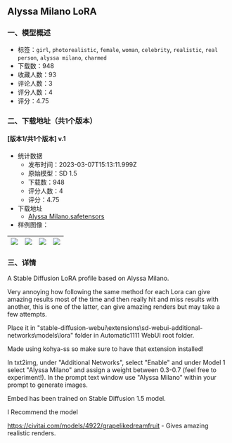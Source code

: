 ## Alyssa Milano LoRA
### 一、模型概述

- 标签：`girl`, `photorealistic`, `female`, `woman`, `celebrity`, `realistic`, `real person`, `alyssa milano`, `charmed`
- 下载数：948
- 收藏人数：93
- 评论人数：3
- 评分人数：4
- 评分：4.75

### 二、下载地址（共1个版本）

#### [版本1/共1个版本] v.1

- 统计数据
  - 发布时间：2023-03-07T15:13:11.999Z
  - 原始模型：SD 1.5
  - 下载数：948
  - 评分人数：4
  - 评分：4.75
- 下载地址
  - [Alyssa Milano.safetensors](https://civitai.com/api/download/models/13869)
- 样例图像：

| <img src="https://image.civitai.com/xG1nkqKTMzGDvpLrqFT7WA/cc99af3e-1bf4-43c1-29e0-623e3d92c300/width=450/134512.jpeg" /> | <img src="https://image.civitai.com/xG1nkqKTMzGDvpLrqFT7WA/54890bf3-d869-4bf3-f870-3bd3f2a0df00/width=450/134519.jpeg" /> | <img src="https://image.civitai.com/xG1nkqKTMzGDvpLrqFT7WA/ba1925dc-35ff-4444-62a8-972d23227c00/width=450/134518.jpeg" /> | <img src="https://image.civitai.com/xG1nkqKTMzGDvpLrqFT7WA/05d41b71-869c-4cd1-7f85-ed9ecda43700/width=450/134517.jpeg" /> |
| ---- | ---- | ---- | ---- |


### 三、详情
<p>A Stable Diffusion LoRA profile based on Alyssa Milano.</p><p>Very annoying how following the same method for each Lora can give amazing results most of the time and then really hit and miss results with another, this is one of the latter, can give amazing renders but may take a few attempts.</p><p></p><p>Place it in "stable-diffusion-webui\extensions\sd-webui-additional-networks\models\lora" folder in Automatic1111 WebUI root folder.</p><p></p><p>Made using kohya-ss so make sure to have that extension installed!</p><p></p><p>In txt2img, under "Additional Networks", select "Enable" and under Model 1 select "Alyssa Milano" and assign a weight between 0.3-0.7 (feel free to experiment!). In the prompt text window use "Alyssa Milano" within your prompt to generate images.</p><p></p><p>Embed has been trained on Stable Diffusion 1.5 model.</p><p>I Recommend the model </p><p><a target="_blank" rel="ugc" href="https://civitai.com/models/4922/grapelikedreamfruit">https://civitai.com/models/4922/grapelikedreamfruit</a> - Gives amazing realistic renders.</p>